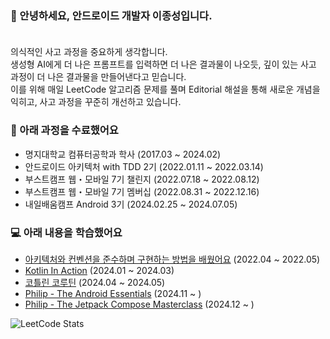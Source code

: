 ### 👋 안녕하세요, 안드로이드 개발자 이종성입니다.</br></br>

의식적인 사고 과정을 중요하게 생각합니다.</br>
생성형 AI에게 더 나은 프롬프트를 입력하면 더 나은 결과물이 나오듯, 깊이 있는 사고 과정이 더 나은 결과물을 만들어낸다고 믿습니다.</br>
이를 위해 매일 LeetCode 알고리즘 문제를 풀며 Editorial 해설을 통해 새로운 개념을 익히고, 사고 과정을 꾸준히 개선하고 있습니다. </br>


### 🌱 아래 과정을 수료했어요
+ 명지대학교 컴퓨터공학과 학사 (2017.03 ~ 2024.02)</br>
+ 안드로이드 아키텍처 with TDD 2기 (2022.01.11 ~ 2022.03.14)</br>
+ 부스트캠프 웹・모바일 7기 챌린지 (2022.07.18 ~ 2022.08.12)</br>
+ 부스트캠프 웹・모바일 7기 멤버십 (2022.08.31 ~ 2022.12.16)</br>
+ 내일배움캠프 Android 3기 (2024.02.25 ~ 2024.07.05)

### 💻 아래 내용을 학습했어요
+ [아키텍처와 컨벤션을 준수하며 구현하는 방법을 배웠어요](https://github.com/DoTheBestMayB/UpbitAPI/issues?q=is%3Aissue+is%3Aclosed) (2022.04 ~ 2022.05) </br>
+ [Kotlin In Action](https://dodobest.notion.site/Kotlin-In-Action-97bde5492028434a870ba68ae656fd16) (2024.01 ~ 2024.03) </br>
+ [코틀린 코루틴](https://dodobest.notion.site/Kotlin-In-Action-97bde5492028434a870ba68ae656fd16) (2024.04 ~ 2024.05) </br>
+ [Philip - The Android Essentials](https://github.com/DoTheBestMayB/DoRun) (2024.11 ~ ) </br>
+ [Philip - The Jetpack Compose Masterclass](https://github.com/DoTheBestMayB/ComposeStudy) (2024.12 ~ ) </br>

![LeetCode Stats](https://leetcard.jacoblin.cool/DoTheBestMayb?theme=light&font=Marcellus%20SC&ext=heatmap)

<!--
**DoTheBestMayB/DoTheBestMayB** is a ✨ _special_ ✨ repository because its `README.md` (this file) appears on your GitHub profile.

Here are some ideas to get you started:

- 🔭 I’m currently working on ...
- 🌱 I’m currently learning ...
- 👯 I’m looking to collaborate on ...
- 🤔 I’m looking for help with ...
- 💬 Ask me about ...
- 📫 How to reach me: ...
- 😄 Pronouns: ...
- ⚡ Fun fact: ...
-->
